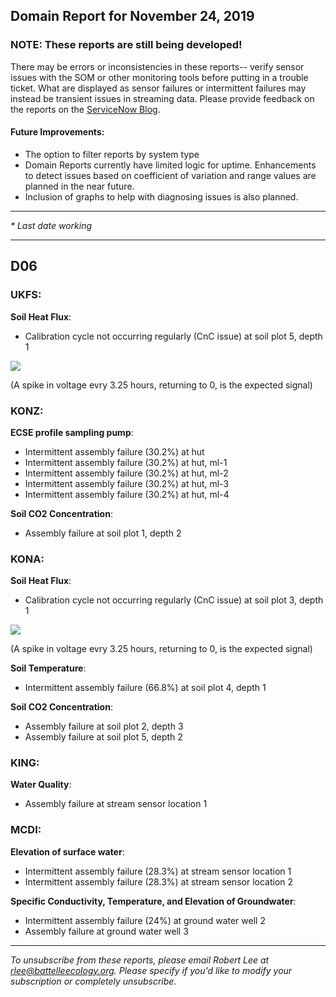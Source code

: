 ## Domain Report for November 24, 2019


### NOTE: These reports are still being developed!
There may be errors or inconsistencies in these reports-- verify sensor issues with the SOM or other monitoring tools before putting in a trouble ticket. What are displayed as sensor failures or intermittent failures may instead be transient issues in streaming data.
Please provide feedback on the reports on the [ServiceNow Blog](https://neon.service-now.com/community?id=community_blog&sys_id=9b4fbe8adbed734017ecf9041d9619be).

#### Future Improvements: 
 - The option to filter reports by system type 
 - Domain Reports currently have limited logic for uptime. Enhancements to detect issues based on coefficient of variation and range values are planned in the near future.
 - Inclusion of graphs to help with diagnosing issues is also planned.

***

_* Last date working_

***
## D06

### UKFS:

**Soil Heat Flux**:
 - Calibration cycle not occurring regularly (CnC issue) at soil plot 5, depth 1

<img src="/scratch/SOM/rollingAnalysis/RptDp00/smartAlerts/imgs/NEON.D06.UKFS.DP0.00040.001.01800.005.501.000-2019-11-24.png">

 (A spike in voltage evry 3.25 hours, returning to 0, is the expected signal)

### KONZ:

**ECSE profile sampling pump**:
 - Intermittent assembly failure (30.2%) at hut
 - Intermittent assembly failure (30.2%) at hut, ml-1
 - Intermittent assembly failure (30.2%) at hut, ml-2
 - Intermittent assembly failure (30.2%) at hut, ml-3
 - Intermittent assembly failure (30.2%) at hut, ml-4

**Soil CO2 Concentration**:
 - Assembly failure at soil plot 1, depth 2

### KONA:

**Soil Heat Flux**:
 - Calibration cycle not occurring regularly (CnC issue) at soil plot 3, depth 1

<img src="/scratch/SOM/rollingAnalysis/RptDp00/smartAlerts/imgs/NEON.D06.KONA.DP0.00040.001.01800.003.501.000-2019-11-24.png">

 (A spike in voltage evry 3.25 hours, returning to 0, is the expected signal)

**Soil Temperature**:
 - Intermittent assembly failure (66.8%) at soil plot 4, depth 1

**Soil CO2 Concentration**:
 - Assembly failure at soil plot 2, depth 3
 - Assembly failure at soil plot 5, depth 2

### KING:

**Water Quality**:
 - Assembly failure at stream sensor location 1

### MCDI:

**Elevation of surface water**:
 - Intermittent assembly failure (28.3%) at stream sensor location 1
 - Intermittent assembly failure (28.3%) at stream sensor location 2

**Specific Conductivity, Temperature, and Elevation of Groundwater**:
 - Intermittent assembly failure (24%) at ground water well 2
 - Assembly failure at ground water well 3

***

_To unsubscribe from these reports, please email Robert Lee at rlee@battelleecology.org. Please specify if you'd like to modify your subscription or completely unsubscribe._
